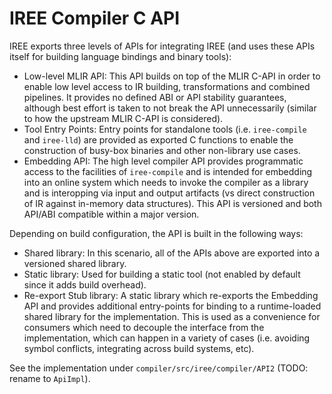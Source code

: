 # IREE Compiler C API

IREE exports three levels of APIs for integrating IREE (and uses these APIs
itself for building language bindings and binary tools):

* Low-level MLIR API: This API builds on top of the MLIR C-API in order to
  enable low level access to IR building, transformations and combined
  pipelines. It provides no defined ABI or API stability guarantees, although
  best effort is taken to not break the API unnecessarily (similar to how the
  upstream MLIR C-API is considered).
* Tool Entry Points: Entry points for standalone tools (i.e. `iree-compile`
  and `iree-lld`) are provided as exported C functions to enable the
  construction of busy-box binaries and other non-library use cases.
* Embedding API: The high level compiler API provides programmatic access to
  the facilities of `iree-compile` and is intended for embedding into an online
  system which needs to invoke the compiler as a library and is interopping
  via input and output artifacts (vs direct construction of IR against
  in-memory data structures). This API is versioned and both API/ABI compatible
  within a major version.

Depending on build configuration, the API is built in the following ways:

* Shared library: In this scenario, all of the APIs above are exported into
  a versioned shared library.
* Static library: Used for building a static tool (not enabled by default
  since it adds build overhead).
* Re-export Stub library: A static library which re-exports the Embedding API
  and provides additional entry-points for binding to a runtime-loaded
  shared library for the implementation. This is used as a convenience for
  consumers which need to decouple the interface from the implementation, which
  can happen in a variety of cases (i.e. avoiding symbol conflicts, integrating
  across build systems, etc).

See the implementation under `compiler/src/iree/compiler/API2` (TODO: rename
to `ApiImpl`).